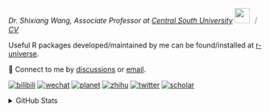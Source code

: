 
<p><em>Dr. Shixiang Wang, Associate Professor at <a href="https://en.csu.edu.cn/">Central South University</a> <img src="https://media.giphy.com/media/WUlplcMpOCEmTGBtBW/giphy.gif" width="30">  ｜ <a href="https://shixiangwang.github.io/cv-shixiang/">CV</a>
</em></p>

Useful R packages developed/maintained by me can be found/installed at [r-universe](https://shixiangwang.r-universe.dev/).

💬 Connect to me by
[discussions](https://github.com/ShixiangWang/self-study/discussions) or [email](mailto:shixiang1994wang@gmail.com). 

[![bilibili](https://img.shields.io/badge/王诗翔-B站-yellow)](https://space.bilibili.com/11553374) [![wechat](https://img.shields.io/badge/王诗翔-微信公众号-important)](https://shixiangwang.github.io/home/logo/qrcode.jpg) [![planet](https://img.shields.io/badge/王诗翔-知识星球-blueviolet)](https://t.zsxq.com/rBqbIei)  [![zhihu](https://img.shields.io/badge/王诗翔-知乎-blue)](https://www.zhihu.com/people/shixiangwang) [![twitter](https://img.shields.io/badge/WangShxiang-twitter-ff69b4)](https://twitter.com/WangShxiang) [![scholar](https://img.shields.io/badge/ShixiangWang-Scholar-00ffff)](https://scholar.google.com/citations?user=FvNp0NkAAAAJ) 

<details>
 
<summary>GitHub Stats</summary>


<!--START_SECTION:waka-->
**🐱 My GitHub Data** 

> 📦 5.0 MB Used in GitHub's Storage 
 > 
> 🏆 885 Contributions in the Year 2024
 > 
> 🚫 Not Opted to Hire
 > 
> 📜 96 Public Repositories 
 > 
> 🔑 30 Private Repositories 
 > 
**I'm an Early 🐤** 

```text
🌞 Morning                2258 commits        ████░░░░░░░░░░░░░░░░░░░░░   16.79 % 
🌆 Daytime                5738 commits        ███████████░░░░░░░░░░░░░░   42.66 % 
🌃 Evening                4550 commits        ████████░░░░░░░░░░░░░░░░░   33.83 % 
🌙 Night                  904 commits         ██░░░░░░░░░░░░░░░░░░░░░░░   06.72 % 
```
📅 **I'm Most Productive on Tuesday** 

```text
Monday                   2132 commits        ████░░░░░░░░░░░░░░░░░░░░░   15.85 % 
Tuesday                  2489 commits        █████░░░░░░░░░░░░░░░░░░░░   18.51 % 
Wednesday                2242 commits        ████░░░░░░░░░░░░░░░░░░░░░   16.67 % 
Thursday                 2130 commits        ████░░░░░░░░░░░░░░░░░░░░░   15.84 % 
Friday                   2061 commits        ████░░░░░░░░░░░░░░░░░░░░░   15.32 % 
Saturday                 1026 commits        ██░░░░░░░░░░░░░░░░░░░░░░░   07.63 % 
Sunday                   1370 commits        ███░░░░░░░░░░░░░░░░░░░░░░   10.19 % 
```


**I Mostly Code in R** 

```text
R                        82 repos            █████████████░░░░░░░░░░░░   53.95 % 
Shell                    9 repos             █░░░░░░░░░░░░░░░░░░░░░░░░   05.92 % 
JavaScript               7 repos             █░░░░░░░░░░░░░░░░░░░░░░░░   04.61 % 
Jupyter Notebook         5 repos             █░░░░░░░░░░░░░░░░░░░░░░░░   03.29 % 
Rust                     2 repos             ░░░░░░░░░░░░░░░░░░░░░░░░░   01.32 % 
```




 Last Updated on 16/10/2024 18:51:31 UTC
<!--END_SECTION:waka-->

> These Readme stats are generated using github action [awesome-readme-stats](https://github.com/anmol098/waka-readme-stats)

-----

**NOTE: Top languages does not indicate my skill level or anything like that. It is just a metric of which languages have been hosted by me on GitHub based on the usage across repositories.**

</details>
